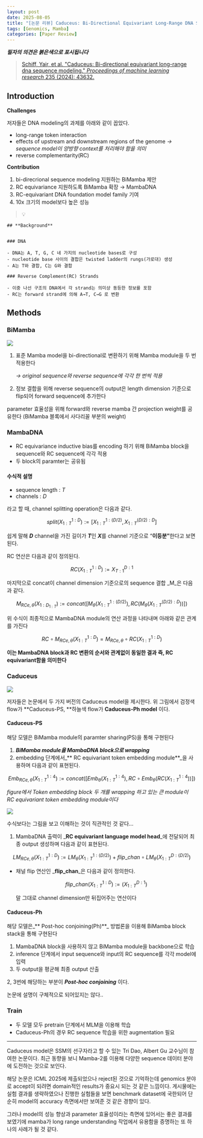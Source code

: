 ```yaml
---
layout: post
date: 2025-08-05
title: "[논문 리뷰] Caduceus: Bi-Directional Equivariant Long-Range DNA Sequence Modeling"
tags: [Genomics, Mamba]
categories: [Paper Review]
---
```


<span class="notion-red">_**필자의 의견은 붉은색으로 표시됩니다**_</span>


> [Schiff, Yair, et al. "Caduceus: Bi-directional equivariant long-range dna sequence modeling." ](https://pmc.ncbi.nlm.nih.gov/articles/PMC12189541/)[_Proceedings of machine learning research_](https://pmc.ncbi.nlm.nih.gov/articles/PMC12189541/)[ 235 (2024): 43632.](https://pmc.ncbi.nlm.nih.gov/articles/PMC12189541/)



## Introduction


**Challenges**


저자들은 DNA modeling의 과제를 아래와 같이 꼽았다.

- long-range token interaction
- effects of upstream and downstream regions of the genome 
_→ sequence model이 양방향 context를 처리해야 함을 의미_
- reverse complementarity(RC)

**Contribution**

1. bi-direcrional sequence modeling 지원하는 BiMamba 제안
1. RC equivariance 지원하도록 BiMamba 확장 → MambaDNA
1. RC-equivariant DNA foundation model family 기여
1. 10x 크기의 model보다 높은 성능

> 💡 


	## **Background**


	### DNA

	- DNA는 A, T, G, C 네 가지의 nucleotide bases로 구성
	- nucleotide base 사이의 결합은 twisted ladder의 rungs(가로대) 생성
	- A는 T와 결합, C는 G와 결합

	### Reverse Complement(RC) Strands

	- 이중 나선 구조의 DNA에서 각 strand는 의미상 동등한 정보를 포함
	- RC는 forward strand에 의해 A→T, C→G 로 변환


## Methods



### BiMamba


![](https://prod-files-secure.s3.us-west-2.amazonaws.com/542b861c-36a8-4051-84e5-8804b6728dba/2c247d59-7815-4980-99f0-8f0d21f445a7/image.png?X-Amz-Algorithm=AWS4-HMAC-SHA256&X-Amz-Content-Sha256=UNSIGNED-PAYLOAD&X-Amz-Credential=ASIAZI2LB466XDHTKRIG%2F20250906%2Fus-west-2%2Fs3%2Faws4_request&X-Amz-Date=20250906T040111Z&X-Amz-Expires=3600&X-Amz-Security-Token=IQoJb3JpZ2luX2VjEBsaCXVzLXdlc3QtMiJHMEUCIHzI52TPdEv%2F1lSd0c24k0obrrWT4xQTs6qT%2B7odHj4jAiEA76ecT7ha2tVnAR1Rm3b7hBWEfPMi0vY7%2FWqPKMbCD6kqiAQIhP%2F%2F%2F%2F%2F%2F%2F%2F%2F%2FARAAGgw2Mzc0MjMxODM4MDUiDAR%2BK40LtOcs6CEd5yrcA%2FIgEByZyC0uJfeoPHNjy6PZBiTJjkzZnO7kvOIAxjJu7fWezzcsFBay5XQQ3XEMuwGWIMYUdnHmtM7S1%2BDHu8MyUOMH226EWrAozKAbRIJr4ZdPVxzp857Mg8QYD4eCRcm6WUOzKQmjy%2F0q69m7kVf%2FB99ogBKhoAHe2rPVRTrxoufHNlXEuH%2BBYPzJed0%2BhIcCk723PmRMabq7pW1qj7vcegy6GXJN2uNC63ktrMcYnFhS%2F6ASoQ6ocbLjHuboVPSHp75uCYg1H6vONwqfIYVgvnti%2Fa9Nke0Pd4RAN6E1aOxQN7Uh95OVYCGMmhyyiRE9%2Fbbh7LA%2BLjuf1uDkD%2FiFHc%2F0v9j6uGYpGsx5i6Kz14DvfrMHtDnr1TzsyP1%2BgLy0OzYP5EKWhsV0jz3ZL90ta%2FPY5rT6BS1VTCxYYw%2BaGqF%2FiJ7PPPZg9qyMjavmFZPXG9jYT6QHnZ%2FU2gSilO6pUBvauJPXZVLLzStFBIv8tzc5NEWFIjWV9Az7mPpXwnNWPT%2BUHpnSTWSRmWtL2fn6NJ0i%2BRl6ft23OJCk%2B6QjIn8FMM0QCJ0ZHW%2FCrXmRK9iAm9hq2zTX7pDKw0Db%2F5Te4iZ%2FDZjJyEx54ZGyBGLP4mk8EKI%2FR1ZxgPgcMPjO7sUGOqUBBs0IYJmUX2cbvuV6e9CcViGgOQdQjF8437qyQaHDyoU6f%2BoTwvZFLocsCv2spERF3K7iv98VoZSIva%2F73IMZB5Lm%2FQeR9M6ac7J%2BBlFOQhCCjnJM14yBW%2FVBL9EZq5fcfxYv1fzW7yAinCui0urJAGa1ulrwENQqUNGitjwqHuIeljQiXanUFGFn0ev%2Fzv0qTH6XU%2BD1V5voIzuYd86yoXvtmaPB&X-Amz-Signature=21fc7afd056c228751994e237da58fb9c7505102396c2aa244a64324f0d34a61&X-Amz-SignedHeaders=host&x-amz-checksum-mode=ENABLED&x-id=GetObject)

1. 표준 Mamba model을 bi-directional로 변환하기 위해 Mamba module을 두 번 적용한다

	_→ original sequence와 reverse sequence에 각각 한 번씩 적용_

1. 정보 결합을 위해 reverse sequence의 output은 length dimension 기준으로 flip되어 forward sequence에 추가한다

parameter 효율성을 위해 forward와 reverse mamba 간 projection weight를 공유한다 (BiMamba 블록에서 사다리꼴 부분의 weight)



### MambaDNA

- RC equivariance inductive bias를 encoding 하기 위해 BiMamba block을 sequence와 RC sequence에 각각 적용
- 두 block의 paramter는 공유됨


#### 수식적 설명

- sequence length : _T_
- channels : _D_

라고 할 때,  channel splitting operation은 다음과 같다.


$$
split(X^{1:D}_{1:T}):=[X^{1:(D/2)}_{1:T},X^{(D/2):D}_{1:T}]
$$


<span class="notion-red">쉽게 말해 </span><span class="notion-red">_**D**_</span><span class="notion-red"> channel을 가진 길이가 </span><span class="notion-red">_**T**_</span><span class="notion-red">인 </span><span class="notion-red">_**X**_</span><span class="notion-red">를 channel 기준으로 “</span><span class="notion-red">**이등분”**</span><span class="notion-red">한다고 보면 된다.</span>


RC 연산은 다음과 같이 정의된다.


$$
RC(X^{1:D}_{1:T}):=X^{D:1}_{T:1}
$$


마지막으로 concat이 channel dimension 기준으로의 sequence 결합 _M_은 다음과 같다.


$$
M_{RCe,\theta}(X_{1:D_{1:T}}):=concat([M_{\theta}(X^{1:(D/2)}_{1:T}),RC(M_{\theta}(X^{(D/2):D}_{1:T}))])
$$


위 수식이 최종적으로 MambaDNA module의 연산 과정을 나타내며 아래와 같은 관계를 가진다


$$
RC\circ M_{RCe,\theta}(X^{1:D}_{1:T}) = M_{RCe,\theta} \circ RC(X^{1:D}_{1:T})
$$


**이는 MambaDNA block과 RC 변환의 순서와 관계없이 동일한 결과 즉, RC equivariant함을 의미한다**



### Caduceus


![](https://prod-files-secure.s3.us-west-2.amazonaws.com/542b861c-36a8-4051-84e5-8804b6728dba/f94a60d7-8145-473b-aef9-7c68d3ec604a/image.png?X-Amz-Algorithm=AWS4-HMAC-SHA256&X-Amz-Content-Sha256=UNSIGNED-PAYLOAD&X-Amz-Credential=ASIAZI2LB466XDHTKRIG%2F20250906%2Fus-west-2%2Fs3%2Faws4_request&X-Amz-Date=20250906T040112Z&X-Amz-Expires=3600&X-Amz-Security-Token=IQoJb3JpZ2luX2VjEBsaCXVzLXdlc3QtMiJHMEUCIHzI52TPdEv%2F1lSd0c24k0obrrWT4xQTs6qT%2B7odHj4jAiEA76ecT7ha2tVnAR1Rm3b7hBWEfPMi0vY7%2FWqPKMbCD6kqiAQIhP%2F%2F%2F%2F%2F%2F%2F%2F%2F%2FARAAGgw2Mzc0MjMxODM4MDUiDAR%2BK40LtOcs6CEd5yrcA%2FIgEByZyC0uJfeoPHNjy6PZBiTJjkzZnO7kvOIAxjJu7fWezzcsFBay5XQQ3XEMuwGWIMYUdnHmtM7S1%2BDHu8MyUOMH226EWrAozKAbRIJr4ZdPVxzp857Mg8QYD4eCRcm6WUOzKQmjy%2F0q69m7kVf%2FB99ogBKhoAHe2rPVRTrxoufHNlXEuH%2BBYPzJed0%2BhIcCk723PmRMabq7pW1qj7vcegy6GXJN2uNC63ktrMcYnFhS%2F6ASoQ6ocbLjHuboVPSHp75uCYg1H6vONwqfIYVgvnti%2Fa9Nke0Pd4RAN6E1aOxQN7Uh95OVYCGMmhyyiRE9%2Fbbh7LA%2BLjuf1uDkD%2FiFHc%2F0v9j6uGYpGsx5i6Kz14DvfrMHtDnr1TzsyP1%2BgLy0OzYP5EKWhsV0jz3ZL90ta%2FPY5rT6BS1VTCxYYw%2BaGqF%2FiJ7PPPZg9qyMjavmFZPXG9jYT6QHnZ%2FU2gSilO6pUBvauJPXZVLLzStFBIv8tzc5NEWFIjWV9Az7mPpXwnNWPT%2BUHpnSTWSRmWtL2fn6NJ0i%2BRl6ft23OJCk%2B6QjIn8FMM0QCJ0ZHW%2FCrXmRK9iAm9hq2zTX7pDKw0Db%2F5Te4iZ%2FDZjJyEx54ZGyBGLP4mk8EKI%2FR1ZxgPgcMPjO7sUGOqUBBs0IYJmUX2cbvuV6e9CcViGgOQdQjF8437qyQaHDyoU6f%2BoTwvZFLocsCv2spERF3K7iv98VoZSIva%2F73IMZB5Lm%2FQeR9M6ac7J%2BBlFOQhCCjnJM14yBW%2FVBL9EZq5fcfxYv1fzW7yAinCui0urJAGa1ulrwENQqUNGitjwqHuIeljQiXanUFGFn0ev%2Fzv0qTH6XU%2BD1V5voIzuYd86yoXvtmaPB&X-Amz-Signature=2b60ef7cc519870ce3bdec665f501e37e081e6bca79a776323ed7ac61ebd95fc&X-Amz-SignedHeaders=host&x-amz-checksum-mode=ENABLED&x-id=GetObject)


저자들은 논문에서 두 가지 버전의 Caduceus model을 제시한다. 위 그림에서 검정색 flow가 **Caduceus-PS, **하늘색 flow가 **Caduceus-Ph model** 이다.



#### Caduceus-PS


해당 모델은 BiMamba module의 paramter sharing(PS)을 통해 구현된다

1. _**BiMamba module을 MambaDNA block으로 wrapping**_
1. embedding 단계에서_** RC equivariant token embedding module**_을 사용하며 다음과 같이 표현된다.

$$
Emb_{RCe,\theta}(X^{1:4}_{1:T}):=concat([Emb_{\theta}(X^{1:4}_{1:T}),RC \circ Emb_{\theta}(RC(X^{1:4}_{1:T}))])
$$


_figure에서 Token embedding block 두 개를 wrapping 하고 있는 큰 module이 RC equivariant token embedding module이다_


![](https://prod-files-secure.s3.us-west-2.amazonaws.com/542b861c-36a8-4051-84e5-8804b6728dba/b175e4da-71eb-4e91-8c23-a06dabe673c9/image.png?X-Amz-Algorithm=AWS4-HMAC-SHA256&X-Amz-Content-Sha256=UNSIGNED-PAYLOAD&X-Amz-Credential=ASIAZI2LB466XDHTKRIG%2F20250906%2Fus-west-2%2Fs3%2Faws4_request&X-Amz-Date=20250906T040112Z&X-Amz-Expires=3600&X-Amz-Security-Token=IQoJb3JpZ2luX2VjEBsaCXVzLXdlc3QtMiJHMEUCIHzI52TPdEv%2F1lSd0c24k0obrrWT4xQTs6qT%2B7odHj4jAiEA76ecT7ha2tVnAR1Rm3b7hBWEfPMi0vY7%2FWqPKMbCD6kqiAQIhP%2F%2F%2F%2F%2F%2F%2F%2F%2F%2FARAAGgw2Mzc0MjMxODM4MDUiDAR%2BK40LtOcs6CEd5yrcA%2FIgEByZyC0uJfeoPHNjy6PZBiTJjkzZnO7kvOIAxjJu7fWezzcsFBay5XQQ3XEMuwGWIMYUdnHmtM7S1%2BDHu8MyUOMH226EWrAozKAbRIJr4ZdPVxzp857Mg8QYD4eCRcm6WUOzKQmjy%2F0q69m7kVf%2FB99ogBKhoAHe2rPVRTrxoufHNlXEuH%2BBYPzJed0%2BhIcCk723PmRMabq7pW1qj7vcegy6GXJN2uNC63ktrMcYnFhS%2F6ASoQ6ocbLjHuboVPSHp75uCYg1H6vONwqfIYVgvnti%2Fa9Nke0Pd4RAN6E1aOxQN7Uh95OVYCGMmhyyiRE9%2Fbbh7LA%2BLjuf1uDkD%2FiFHc%2F0v9j6uGYpGsx5i6Kz14DvfrMHtDnr1TzsyP1%2BgLy0OzYP5EKWhsV0jz3ZL90ta%2FPY5rT6BS1VTCxYYw%2BaGqF%2FiJ7PPPZg9qyMjavmFZPXG9jYT6QHnZ%2FU2gSilO6pUBvauJPXZVLLzStFBIv8tzc5NEWFIjWV9Az7mPpXwnNWPT%2BUHpnSTWSRmWtL2fn6NJ0i%2BRl6ft23OJCk%2B6QjIn8FMM0QCJ0ZHW%2FCrXmRK9iAm9hq2zTX7pDKw0Db%2F5Te4iZ%2FDZjJyEx54ZGyBGLP4mk8EKI%2FR1ZxgPgcMPjO7sUGOqUBBs0IYJmUX2cbvuV6e9CcViGgOQdQjF8437qyQaHDyoU6f%2BoTwvZFLocsCv2spERF3K7iv98VoZSIva%2F73IMZB5Lm%2FQeR9M6ac7J%2BBlFOQhCCjnJM14yBW%2FVBL9EZq5fcfxYv1fzW7yAinCui0urJAGa1ulrwENQqUNGitjwqHuIeljQiXanUFGFn0ev%2Fzv0qTH6XU%2BD1V5voIzuYd86yoXvtmaPB&X-Amz-Signature=e40da0e622cb7903f7e191319973d64c2ccf821133e6b7e4c086a1ba2133bbf7&X-Amz-SignedHeaders=host&x-amz-checksum-mode=ENABLED&x-id=GetObject)


<span class="notion-red">수식보다는 그림을 보고 이해하는 것이 직관적인 것 같다…</span>

1. MambaDNA 출력이 _**RC equivariant language model head**_에 전달되어 최종 output 생성하며 다음과 같이 표현된다.

$$
LM_{RCe,\theta}(X^{1:D}_{1:T}):= LM_{\theta}(X^{1:(D/2)}_{1:T})+flip\_chan\circ LM_{\theta}(X^{D:(D/2)}_{1:T})
$$

- 채널 flip 연산인 _**flip\_chan**_은 다음과 같이 정의한다.

	$$
	flip\_chan(X^{1:D}_{1:T}):=(X^{D:1}_{1:T})
	$$


	말 그대로 channel dimension만 뒤집어주는 연산이다



#### Caduceus-Ph


해당 모델은_** Post-hoc conjoining(Ph)**_ 방법론을 이용해 BiMamba block stack을 통해 구현된다

1. MambaDNA block을 사용하지 않고 BiMamba module을 backbone으로 학습
1. inference 단계에서 input sequence와 input의 RC sequence를 각각 model에 입력
1. 두 output을 평균해 최종 output 산출

2, 3번에 해당하는 부분이 _**Post-hoc conjoining**_ 이다.


<span class="notion-red">논문에 설명이 구체적으로 되어있지는 않다..</span>



### Train

- 두 모델 모두 pretrain 단계에서 MLM을 이용해 학습
- Caduceus-Ph의 경우 RC sequence 학습을 위한 augmentation 필요

---


<span class="notion-red">Caduceus model은 SSM의 선구자라고 할 수 있는 Tri Dao, Albert Gu 교수님이 참여한 논문이다. 최근 동향을 보니 Mamba-2를 이용해 다양한 sequence 데이터 분야에 도전하는 것으로 보인다.</span>


<span class="notion-red">해당 논문은 ICML 2025에 제출되었으나 reject된 것으로 기억하는데 genomics 분야로 accept이 되려면 domain적인 results가 중요시 되는 것 같은 느낌이다. 게시물에는 실험 결과를 생략하였으나 진행한 실험들을 보면 benchmark dataset에 국한되어 단순히 model의 accuracy 측면에서만 보여준 것 같은 경향이 있다.</span>


<span class="notion-red">그러나 model의 성능 향상과 parameter 효율성이라는 측면에 있어서는 좋은 결과를 보였기에 mamba가 long range understanding 작업에서 유용함을 증명하는 또 하나의 사례가 될 것 같다.</span>


